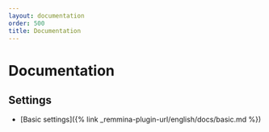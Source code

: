 ```yaml
---
layout: documentation
order: 500
title: Documentation
---
```

# Documentation

## Settings

* [Basic settings]({% link _remmina-plugin-url/english/docs/basic.md %})
